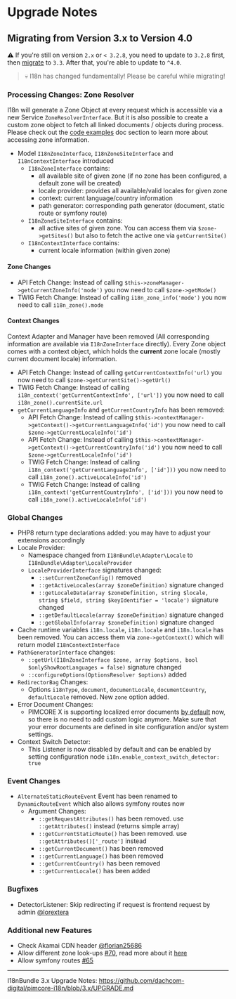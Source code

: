 # Upgrade Notes

## Migrating from Version 3.x to Version 4.0

⚠️ If you're still on version `2.x` or `< 3.2.8`, you need to update to `3.2.8` first,
then [migrate](https://github.com/dachcom-digital/pimcore-i18n/blob/3.x/UPGRADE.md) to `3.3`. 
After that, you're able to update to `^4.0`.

> 💀 I18n has changed fundamentally! Please be careful while migrating!

### Processing Changes: Zone Resolver
I18n will generate a Zone Object at every request which is accessible via a new Service `ZoneResolverInterface`.
But it is also possible to create a custom zone object to fetch all linked documents / objects during process.
Please check out  the [code examples](./docs/60_CodeExamples.md) doc section to learn more about accessing zone information.

- Model `I18nZoneInterface`, `I18nZoneSiteInterface` and `I18nContextInterface` introduced
    - `I18nZoneInterface` contains:
        - all available site of given zone (if no zone has been configured, a default zone will be created)
        - locale provider: provides all available/valid locales for given zone 
        - context: current language/country information
        - path generator: corresponding path generator (document, static route or symfony route)
    - `I18nZoneSiteInterface` contains:
        - all active sites of given zone. You can access them via `$zone->getSites()` but also to fetch the active one via `getCurrentSite()`
    - `I18nContextInterface` contains:
        - current locale information (within given zone)

#### Zone Changes
- API Fetch Change: Instead of calling `$this->zoneManager->getCurrentZoneInfo('mode')` you now need to call `$zone->getMode()`
- TWIG Fetch Change: Instead of calling `i18n_zone_info('mode')` you now need to call `i18n_zone().mode`

#### Context Changes
Context Adapter and Manager have been removed (All corresponding information are available via `I18nZoneInterface` directly).
Every Zone object comes with a context object, which holds the  **current** zone locale (mostly current document locale) information.

- API Fetch Change: Instead of calling `getCurrentContextInfo('url)` you now need to call `$zone->getCurrentSite()->getUrl()`
- TWIG Fetch Change: Instead of calling `i18n_context('getCurrentContextInfo', ['url'])` you now need to call `i18n_zone().currentSite.url`
- `getCurrentLanguageInfo` and `getCurrentCountryInfo` has been removed:
    - API Fetch Change: Instead of calling `$this->contextManager->getContext()->getCurrentLanguageInfo('id')` you now need to call `$zone->getCurrentLocaleInfo('id')`
    - API Fetch Change: Instead of calling `$this->contextManager->getContext()->getCurrentCountryInfo('id')` you now need to call `$zone->getCurrentLocaleInfo('id')`
    - TWIG Fetch Change: Instead of calling `i18n_context('getCurrentLanguageInfo', ['id']))` you now need to call `i18n_zone().activeLocaleInfo('id')`
    - TWIG Fetch Change: Instead of calling `i18n_context('getCurrentCountryInfo', ['id']))` you now need to call `i18n_zone().activeLocaleInfo('id')`

### Global Changes
- PHP8 return type declarations added: you may have to adjust your extensions accordingly
- Locale Provider:
    - Namespace changed from `I18nBundle\Adapter\Locale` to `I18nBundle\Adapter\LocaleProvider`
    - `LocaleProviderInterface` signatures changed:
         - `::setCurrentZoneConfig()` removed
         - `::getActiveLocales(array $zoneDefinition)` signature changed
         - `::getLocaleData(array $zoneDefinition, string $locale, string $field, string $keyIdentifier = 'locale')` signature changed
         - `::getDefaultLocale(array $zoneDefinition)` signature changed
         - `::getGlobalInfo(array $zoneDefinition)` signature changed
- Cache runtime variables `i18n.locale`, `i18n.locale` and `i18n.locale` has been removed. You can access them
  via `zone->getContext()` which will return model `I18nContextInterface`
- `PathGeneratorInterface` changes: 
     - `::getUrl(I18nZoneInterface $zone, array $options, bool $onlyShowRootLanguages = false)` signature changed
     - `::configureOptions(OptionsResolver $options)` added
- `RedirectorBag` Changes:
    - Options `i18nType`, `document`, `documentLocale`, `documentCountry`, `defaultLocale` removed. New `zone` option added.
- Error Document Changes:
    - PIMCORE X is supporting localized error documents [by default](https://github.com/pimcore/pimcore/pull/9270) now, so there
      is no need to add custom logic anymore. Make sure that your error documents are defined in site configuration and/or system settings.
- Context Switch Detector:
    - This Listener is now disabled by default and can be enabled by setting configuration
      node `i18n.enable_context_switch_detector: true`

### Event Changes
- `AlternateStaticRouteEvent` Event has been renamed to `DynamicRouteEvent` which also allows symfony routes now
    - Argument Changes:
        - `::getRequestAttributes()` has been removed. use `::getAttributes()` instead (returns simple array)
        - `::getCurrentStaticRoute()` has been removed. use `::getAttributes()['_route']` instead
        - `::getCurrentDocument()` has been removed
        - `::getCurrentLanguage()` has been removed
        - `::getCurrentCountry()` has been removed
        - `::getCurrentLocale()` has been added

### Bugfixes
- DetectorListener: Skip redirecting if request is frontend request by
  admin [@lorextera](https://github.com/dachcom-digital/pimcore-i18n/pull/83)

### Additional new Features
- Check Akamai CDN header [@florian25686](https://github.com/dachcom-digital/pimcore-i18n/pull/76/files)
- Allow different zone look-ups [#70](https://github.com/dachcom-digital/pimcore-i18n/issues/70), read more about it [here](./docs/21_CustomZoneLookUp.md)
- Allow symfony routes [#65](https://github.com/dachcom-digital/pimcore-i18n/issues/65)

***

I18nBundle 3.x Upgrade Notes: https://github.com/dachcom-digital/pimcore-i18n/blob/3.x/UPGRADE.md